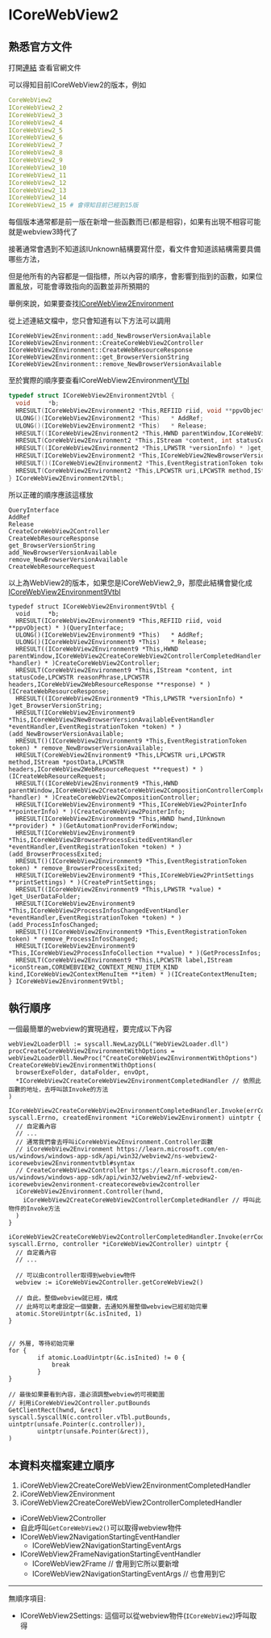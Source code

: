 # ICoreWebView2

## 熟悉官方文件

打開[連結](https://learn.microsoft.com/en-us/microsoft-edge/webview2/reference/win32/webview2-idl?view=webview2-1.0.1462.37#createcorewebview2environmentwithoptions)
查看官網文件

可以得知目前ICoreWebView2的版本，例如

```yaml
CoreWebView2
ICoreWebView2_2
ICoreWebView2_3
ICoreWebView2_4
ICoreWebView2_5
ICoreWebView2_6
ICoreWebView2_7
ICoreWebView2_8
ICoreWebView2_9
ICoreWebView2_10
ICoreWebView2_11
ICoreWebView2_12
ICoreWebView2_13
ICoreWebView2_14
ICoreWebView2_15 # 會得知目前已經到15版
```

每個版本通常都是前一版在新增一些函數而已(都是相容)，如果有出現不相容可能就是webview3時代了

接著通常會遇到不知道該IUnknown結構要寫什麼，看文件會知道該結構需要具備哪些方法，

但是他所有的內容都是一個指標，所以內容的順序，會影響到指到的函數，如果位置亂放，可能會導致指向的函數並非所預期的

舉例來說，如果要查找[ICoreWebView2Environment](https://learn.microsoft.com/en-us/windows/windows-app-sdk/api/win32/webview2/nn-webview2-icorewebview2environment)

從上述連結文檔中，您只會知道有以下方法可以調用

```
ICoreWebView2Environment::add_NewBrowserVersionAvailable
ICoreWebView2Environment::CreateCoreWebView2Controller
ICoreWebView2Environment::CreateWebResourceResponse
ICoreWebView2Environment::get_BrowserVersionString
ICoreWebView2Environment::remove_NewBrowserVersionAvailable
```

至於實際的順序要查看ICoreWebView2Environment[VTbl](https://learn.microsoft.com/en-us/windows/windows-app-sdk/api/win32/webview2/ns-webview2-icorewebview2environment2vtbl)

```C++
typedef struct ICoreWebView2Environment2Vtbl {
  void     *b;
  HRESULT(ICoreWebView2Environment2 *This,REFIID riid, void **ppvObject) * )(QueryInterface;
  ULONG()(ICoreWebView2Environment2 *This)   * AddRef;
  ULONG()(ICoreWebView2Environment2 *This)   * Release;
  HRESULT((ICoreWebView2Environment2 *This,HWND parentWindow,ICoreWebView2CreateCoreWebView2ControllerCompletedHandler *handler) * )CreateCoreWebView2Controller;
  HRESULT(CoreWebView2Environment2 *This,IStream *content, int statusCode,LPCWSTR reasonPhrase,LPCWSTR headers,ICoreWebView2WebResourceResponse **response) * )(ICreateWebResourceResponse;
  HRESULT((ICoreWebView2Environment2 *This,LPWSTR *versionInfo) * )get_BrowserVersionString;
  HRESULT(ICoreWebView2Environment2 *This,ICoreWebView2NewBrowserVersionAvailableEventHandler *eventHandler,EventRegistrationToken *token) * )(add_NewBrowserVersionAvailable;
  HRESULT()(ICoreWebView2Environment2 *This,EventRegistrationToken token) * remove_NewBrowserVersionAvailable;
  HRESULT(CoreWebView2Environment2 *This,LPCWSTR uri,LPCWSTR method,IStream *postData,LPCWSTR headers,ICoreWebView2WebResourceRequest **request) * )(ICreateWebResourceRequest;
} ICoreWebView2Environment2Vtbl;
```

所以正確的順序應該這樣放

```
QueryInterface
AddRef
Release
CreateCoreWebView2Controller
CreateWebResourceResponse
get_BrowserVersionString
add_NewBrowserVersionAvailable
remove_NewBrowserVersionAvailable
CreateWebResourceRequest
```

以上為WebView2的版本，如果您是ICoreWebView2_9，那麼此結構會變化成[ICoreWebView2Environment9Vtbl](https://learn.microsoft.com/en-us/windows/windows-app-sdk/api/win32/webview2/ns-webview2-icorewebview2environment9vtbl)

```
typedef struct ICoreWebView2Environment9Vtbl {
  void     *b;
  HRESULT(ICoreWebView2Environment9 *This,REFIID riid, void **ppvObject) * )(QueryInterface;
  ULONG()(ICoreWebView2Environment9 *This)   * AddRef;
  ULONG()(ICoreWebView2Environment9 *This)   * Release;
  HRESULT((ICoreWebView2Environment9 *This,HWND parentWindow,ICoreWebView2CreateCoreWebView2ControllerCompletedHandler *handler) * )CreateCoreWebView2Controller;
  HRESULT(CoreWebView2Environment9 *This,IStream *content, int statusCode,LPCWSTR reasonPhrase,LPCWSTR headers,ICoreWebView2WebResourceResponse **response) * )(ICreateWebResourceResponse;
  HRESULT((ICoreWebView2Environment9 *This,LPWSTR *versionInfo) * )get_BrowserVersionString;
  HRESULT(ICoreWebView2Environment9 *This,ICoreWebView2NewBrowserVersionAvailableEventHandler *eventHandler,EventRegistrationToken *token) * )(add_NewBrowserVersionAvailable;
  HRESULT()(ICoreWebView2Environment9 *This,EventRegistrationToken token) * remove_NewBrowserVersionAvailable;
  HRESULT(CoreWebView2Environment9 *This,LPCWSTR uri,LPCWSTR method,IStream *postData,LPCWSTR headers,ICoreWebView2WebResourceRequest **request) * )(ICreateWebResourceRequest;
  HRESULT((ICoreWebView2Environment9 *This,HWND parentWindow,ICoreWebView2CreateCoreWebView2CompositionControllerCompletedHandler *handler) * )CreateCoreWebView2CompositionController;
  HRESULT(ICoreWebView2Environment9 *This,ICoreWebView2PointerInfo **pointerInfo) * )(CreateCoreWebView2PointerInfo;
  HRESULT(ICoreWebView2Environment9 *This,HWND hwnd,IUnknown **provider) * )(GetAutomationProviderForWindow;
  HRESULT(ICoreWebView2Environment9 *This,ICoreWebView2BrowserProcessExitedEventHandler *eventHandler,EventRegistrationToken *token) * )(add_BrowserProcessExited;
  HRESULT()(ICoreWebView2Environment9 *This,EventRegistrationToken token) * remove_BrowserProcessExited;
  HRESULT(ICoreWebView2Environment9 *This,ICoreWebView2PrintSettings **printSettings) * )(CreatePrintSettings;
  HRESULT((ICoreWebView2Environment9 *This,LPWSTR *value) * )get_UserDataFolder;
  HRESULT(ICoreWebView2Environment9 *This,ICoreWebView2ProcessInfosChangedEventHandler *eventHandler,EventRegistrationToken *token) * )(add_ProcessInfosChanged;
  HRESULT()(ICoreWebView2Environment9 *This,EventRegistrationToken token) * remove_ProcessInfosChanged;
  HRESULT(ICoreWebView2Environment9 *This,ICoreWebView2ProcessInfoCollection **value) * )(GetProcessInfos;
  HRESULT(CoreWebView2Environment9 *This,LPCWSTR label,IStream *iconStream,COREWEBVIEW2_CONTEXT_MENU_ITEM_KIND kind,ICoreWebView2ContextMenuItem **item) * )(ICreateContextMenuItem;
} ICoreWebView2Environment9Vtbl;
```

## 執行順序

一個最簡單的webview的實現過程，要完成以下內容

```
webView2LoaderDll := syscall.NewLazyDLL("WebView2Loader.dll")
procCreateCoreWebView2EnvironmentWithOptions = webView2LoaderDll.NewProc("CreateCoreWebView2EnvironmentWithOptions")
CreateCoreWebView2EnvironmentWithOptions(
  browserExeFolder, dataFolder, envOpt,
  *ICoreWebView2CreateCoreWebView2EnvironmentCompletedHandler // 依照此函數的地址，去呼叫該Invoke的方法
)

ICoreWebView2CreateCoreWebView2EnvironmentCompletedHandler.Invoke(errCode syscall.Errno, createdEnvironment *iCoreWebView2Environment) uintptr {
  // 自定義內容
  // ...
  // 通常我們會去呼叫iCoreWebView2Environment.Controller函數
  // iCoreWebView2Environment https://learn.microsoft.com/en-us/windows/windows-app-sdk/api/win32/webview2/ns-webview2-icorewebview2Environmentvtbl#syntax
  // CreateCoreWebView2Controller https://learn.microsoft.com/en-us/windows/windows-app-sdk/api/win32/webview2/nf-webview2-icorewebview2environment-createcorewebview2controller
  iCoreWebView2Environment.Controller(hwnd,
    iCoreWebView2CreateCoreWebView2ControllerCompletedHandler // 呼叫此物件的Invoke方法
  )
}

iCoreWebView2CreateCoreWebView2ControllerCompletedHandler.Invoke(errCode syscall.Errno, controller *iCoreWebView2Controller) uintptr {
  // 自定義內容
  // ...

  // 可以由controller取得到webview物件
  webview := iCoreWebView2Controller.getCoreWebView2()

  // 自此，整個webview就已經，構成
  // 此時可以考慮設定一個變數，去通知外層整個webview已經初始完畢
  atomic.StoreUintptr(&c.isInited, 1)
}


// 外層, 等待初始完畢
for {
		if atomic.LoadUintptr(&c.isInited) != 0 {
			break
		}
}

// 最後如果要看到內容，還必須調整webview的可視範圍
// 利用iCoreWebView2Controller.putBounds
GetClientRect(hwnd, &rect)
syscall.SyscallN(c.controller.vTbl.putBounds, uintptr(unsafe.Pointer(c.controller)),
		uintptr(unsafe.Pointer(&rect)),
)
```

## 本資料夾檔案建立順序

1. iCoreWebView2CreateCoreWebView2EnvironmentCompletedHandler
2. iCoreWebView2Environment
3. iCoreWebView2CreateCoreWebView2ControllerCompletedHandler
  - iCoreWebView2Controller
  - 自此呼叫`GetCoreWebView2()`可以取得webview物件
  - ICoreWebView2NavigationStartingEventHandler
    - ICoreWebView2NavigationStartingEventArgs
  - ICoreWebView2FrameNavigationStartingEventHandler
    - ICoreWebView2Frame // 會用到它所以要新增
    - ICoreWebView2NavigationStartingEventArgs // 也會用到它

----

無順序項目:
- ICoreWebView2Settings: 這個可以從webview物件(`ICoreWebView2`)呼叫取得
